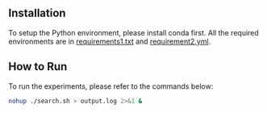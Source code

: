 ## Installation

To setup the Python environment, please install conda first. 
All the required environments are in [requirements1.txt](./requirements1.txt) and [requirement2.yml](./requirement2.yml).

## How to Run

To run the experiments, please refer to the commands below:

```bash
nohup ./search.sh > output.log 2>&1 &
```
